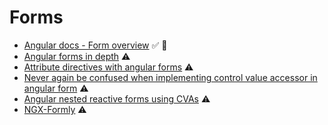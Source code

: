 # Forms

* [Angular docs - Form overview](https://angular.io/guide/forms-overview) ✅ 💙
* [Angular forms in depth](https://blog.nrwl.io/angular-forms-in-depth-ecb7c58166b5) ⚠️
* [Attribute directives with angular forms](https://netbasal.com/attribute-directives-angular-forms-b40503643089) ⚠️
* [Never again be confused when implementing control value accessor in angular form](https://blog.angularindepth.com/never-again-be-confused-when-implementing-controlvalueaccessor-in-angular-forms-93b9eee9ee83) ⚠️
* [Angular nested reactive forms using CVAs](https://blog.angularindepth.com/angular-nested-reactive-forms-using-cvas-b394ba2e5d0d) ⚠️
* [NGX-Formly](https://formly.dev/guide/getting-started) ⚠️

